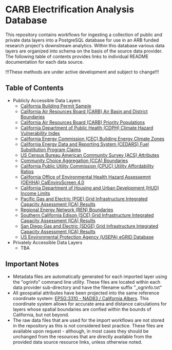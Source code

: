 # CARB Electrification Analysis Database

This repository contains workflows for ingesting a collection of public and private data layers into a PostgreSQL database for use in an ARB funded research project's downstream analytics. Within this database various data layers are organized into schema on the basis of the source data provider. The following table of contents provides links to individual README documentation for each data source.

!!!These methods are under active development and subject to change!!!

## Table of Contents

* Publicly Accessible Data Layers
    * [California Building Permit Sample](./data/building_permits/)
    * [California Air Resources Board (CARB) Air Basin and District Boundaries](./data/carb_boundaries/)
    * [California Air Resources Board (CARB) Priority Populations](./data/carb_priority_populations/)
    * [California Department of Public Heatlh (CDPH) Climate Hazard Vulnerability Index](./data/cdph_climate_hazard_vulnerability_index/)
    * [California Energy Commission (CEC) Building Energy Climate Zones](./data/cec_climate_zones/)
    * [California Energy Data and Reporting System (CEDARS) Fuel Substitution Program Claims](./data/cedars_fuel_substitution_program_claims/)
    * [US Census Bureau American Community Survey (ACS) Attributes](./data/census_american_community_survey/)
    * [Community Choice Aggregation (CCA) Boundaries](./data/community_choice_aggregations/)
    * [California Public Utility Commission (CPUC) Utility Affordability Ratios](./data/cpuc_utility_affordability_ratios/)
    * [California Office of Environmental Health Hazard Assessemnt (OEHHA) CalEnviroScreen 4.0](./data/oehha_cal_enviro_screen_4/)
    * [California Department of Housing and Urban Development (HUD) Income Limits](./data/hud_income_limits/)
    * [Pacific Gas and Electric (PGE) Grid Infrastructure Integrated Capacity Assessment (ICA) Results](./data/pge_grid/)
    * [Regional Energy Network (REN) Boundaries](./data/regional_energy_networks/)
    * [Southern California Edison (SCE) Grid Infrastructure Integrated Capacity Assessment (ICA) Results](./data/sce_grid/)
    * [San Diego Gas and Electric (SDGE) Grid Infrastructure Integrated Capacity Assessment (ICA) Results](./data/sdge_grid/)
    * [US Environmental Protection Agency (USEPA) eGRID Database](./data/usepa_egrid/)
* Privately Accessible Data Layers
    * TBA

## Important Notes

* Metadata files are automatically generated for each imported layer using the "ogrinfo" command line utility. These files are located within each data provider sub-directory and have the filename suffix "_ogrinfo.txt"
* All geospatial attributes have been projected into the same reference coordinate system: [EPSG:3310 - NAD83 / California Albers](https://epsg.io/3310). This coordinate system allows for accurate area and distance calculations for layers whose spatial boundaries are confied within the bounds of California, but not beyond.
* The raw data files that are used for the import workflows are not stored in the repository as this is not considered best practice. These files are available upon request - although, in most cases they should be unchanged from the resources that are directly available from the provided data source resource links, unless otherwise noted.
